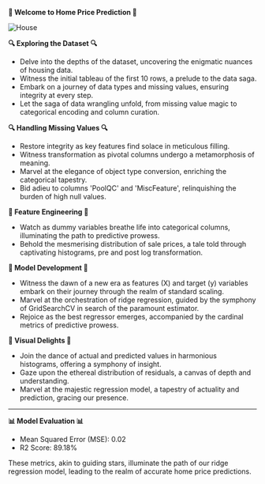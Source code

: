 **🏡 Welcome to Home Price Prediction 🏡**

![House](https://miro.medium.com/v2/resize:fit:1400/0*cDRFtpTiOJFrfzS5.jpg)

**🔍 Exploring the Dataset 🔍**

- Delve into the depths of the dataset, uncovering the enigmatic nuances of housing data.
- Witness the initial tableau of the first 10 rows, a prelude to the data saga.
- Embark on a journey of data types and missing values, ensuring integrity at every step.
- Let the saga of data wrangling unfold, from missing value magic to categorical encoding and column curation.

**🔍 Handling Missing Values 🔍**

- Restore integrity as key features find solace in meticulous filling.
- Witness transformation as pivotal columns undergo a metamorphosis of meaning.
- Marvel at the elegance of object type conversion, enriching the categorical tapestry.
- Bid adieu to columns 'PoolQC' and 'MiscFeature', relinquishing the burden of high null values.

**🌟 Feature Engineering 🌟**

- Watch as dummy variables breathe life into categorical columns, illuminating the path to predictive prowess.
- Behold the mesmerising distribution of sale prices, a tale told through captivating histograms, pre and post log transformation.

**🚀 Model Development 🚀**

- Witness the dawn of a new era as features (X) and target (y) variables embark on their journey through the realm of standard scaling.
- Marvel at the orchestration of ridge regression, guided by the symphony of GridSearchCV in search of the paramount estimator.
- Rejoice as the best regressor emerges, accompanied by the cardinal metrics of predictive prowess.

**🎨 Visual Delights 🎨**

- Join the dance of actual and predicted values in harmonious histograms, offering a symphony of insight.
- Gaze upon the ethereal distribution of residuals, a canvas of depth and understanding.
- Marvel at the majestic regression model, a tapestry of actuality and prediction, gracing our presence.

---

**📊 Model Evaluation 📊**

- Mean Squared Error (MSE): 0.02
- R2 Score: 89.18%

These metrics, akin to guiding stars, illuminate the path of our ridge regression model, leading to the realm of accurate home price predictions.

